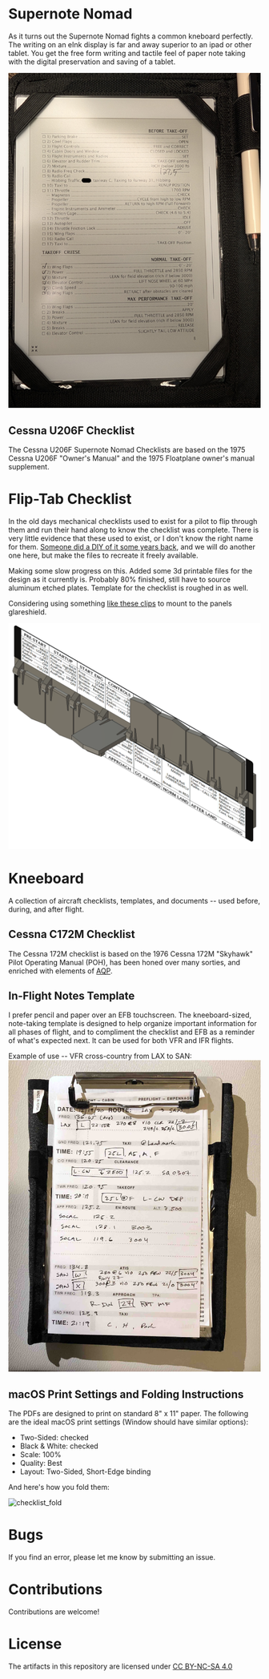 # Supernote Nomad
As it turns out the Supernote Nomad fights a common kneboard perfectly.  The writing on an eInk display is far and away superior to an ipad or other tablet.  You get the free form writing and tactile feel of paper note taking with the digital preservation and saving of a tablet.

![Nomad on kneeboard example](./Supernote_Nomad_example.jpg)

## Cessna U206F Checklist
The Cessna U206F Supernote Nomad Checklists are based on the 1975 Cessna U206F "Owner's Manual" and the 1975 Floatplane owner's manual supplement.

# Flip-Tab Checklist
In the old days mechanical checklists used to exist for a pilot to flip through them and run their hand along to know the checklist was complete.  There is very little evidence that these used to exist, or I don't know the right name for them.  [Someone did a DIY of it some years back](https://www.youtube.com/watch?v=JcCw5mA0tO4), and we will do another one here, but make the files to recreate it freely available.

Making some slow progress on this.  Added some 3d printable files for the design as it currently is.  Probably 80% finished, still have to source aluminum etched plates.  Template for the checklist is roughed in as well.

Considering using something [like these clips](https://www.amazon.com/dp/B07Q579VJ3) to mount to the panels glareshield.

![Work in Progress screen shot](./FlipTabs/Screenshot_2025-04-02_172844.png)

# Kneeboard
A collection of aircraft checklists, templates, and documents -- used before, during, and after flight.

## Cessna C172M Checklist
The Cessna 172M checklist is based on the 1976 Cessna 172M "Skyhawk" Pilot Operating Manual (POH), has been honed over many sorties, and enriched with elements of [AQP](https://flightchops.com/grassroots/).

## In-Flight Notes Template
I prefer pencil and paper over an EFB touchscreen. The kneeboard-sized, note-taking template is designed to help organize important information for all phases of flight, and to compliment the checklist and EFB as a reminder of what's expected next. It can be used for both VFR and IFR flights.

Example of use -- VFR cross-country from LAX to SAN:
![in-flight notes example](./in-flight_notes_example.jpg)

## macOS Print Settings and Folding Instructions
The PDFs are designed to print on standard 8" x 11" paper. The following are the ideal macOS print settings (Window should have similar options):
* Two-Sided: checked
* Black & White: checked
* Scale: 100%
* Quality: Best
* Layout: Two-Sided, Short-Edge binding

And here's how you fold them:

![checklist_fold](./checklist_fold.gif)

# Bugs

If you find an error, please let me know by submitting an issue.

# Contributions

Contributions are welcome!

# License
The artifacts in this repository are licensed under [CC BY-NC-SA 4.0](http://creativecommons.org/licenses/by-nc-sa/4.0/?ref=chooser-v1)
